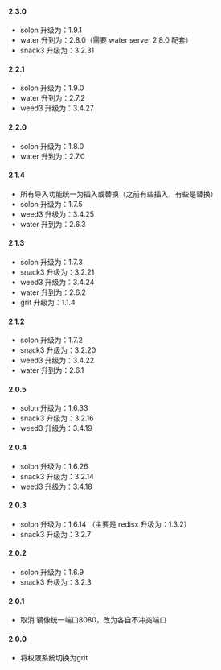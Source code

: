 #### 2.3.0
* solon 升级为：1.9.1
* water 升到为：2.8.0（需要 water server 2.8.0 配套）
* snack3 升级为：3.2.31

#### 2.2.1
* solon 升级为：1.9.0
* water 升到为：2.7.2
* weed3 升级为：3.4.27

#### 2.2.0
* solon 升级为：1.8.0
* water 升到为：2.7.0

#### 2.1.4
* 所有导入功能统一为插入或替换（之前有些插入，有些是替换）
* solon 升级为：1.7.5
* weed3 升级为：3.4.25
* water 升到为：2.6.3

#### 2.1.3
* solon 升级为：1.7.3
* snack3 升级为：3.2.21
* weed3 升级为：3.4.24
* water 升到为：2.6.2
* grit 升级为：1.1.4

#### 2.1.2
* solon 升级为：1.7.2
* snack3 升级为：3.2.20
* weed3 升级为：3.4.22
* water 升到为：2.6.1

#### 2.0.5
* solon 升级为：1.6.33
* snack3 升级为：3.2.16
* weed3 升级为：3.4.19

#### 2.0.4
* solon 升级为：1.6.26
* snack3 升级为：3.2.14
* weed3 升级为：3.4.18

#### 2.0.3
* solon 升级为：1.6.14 （主要是 redisx 升级为：1.3.2）
* snack3 升级为：3.2.7

#### 2.0.2
* solon 升级为：1.6.9
* snack3 升级为：3.2.3

#### 2.0.1
* 取消 镜像统一端口8080，改为各自不冲突端口

#### 2.0.0
* 将权限系统切换为grit